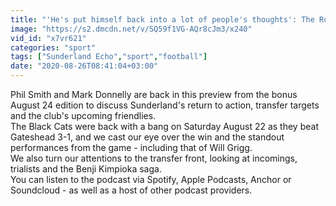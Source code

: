 ```yaml
---
title: "'He's put himself back into a lot of people's thoughts': The Roar podcast on Will Grigg"
image: "https://s2.dmcdn.net/v/SQ59f1VG-AQr8cJm3/x240"
vid_id: "x7vr621"
categories: "sport"
tags: ["Sunderland Echo","sport","football"]
date: "2020-08-26T08:41:04+03:00"
---
```

Phil Smith and Mark Donnelly are back in this preview from the bonus August 24 edition to discuss Sunderland's return to action, transfer targets and the club's upcoming friendlies.  <br>The Black Cats were back with a bang on Saturday August 22 as they beat Gateshead 3-1, and we cast our eye over the win and the standout performances from the game - including that of Will Grigg.  <br>We also turn our attentions to the transfer front, looking at incomings, trialists and the Benji Kimpioka saga.  <br>You can listen to the podcast via Spotify, Apple Podcasts, Anchor or Soundcloud - as well as a host of other podcast providers.
